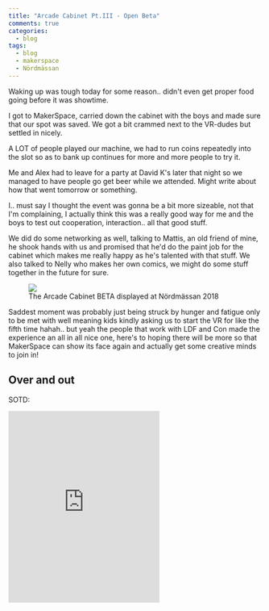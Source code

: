 ```yaml
---
title: "Arcade Cabinet Pt.III - Open Beta"
comments: true
categories:
  - blog
tags:
  - blog
  - makerspace
  - Nördmässan
---
```

Waking up was tough today for some reason.. didn't even get proper food going before it was showtime. 

I got to MakerSpace, carried down the cabinet with the boys and made sure that our spot was saved. We got a bit crammed next to the VR-dudes but settled in nicely. 

A LOT of people played our machine, we had to run coins repeatedly into the slot so as to bank up continues for more and more people to try it. 

Me and Alex had to leave for a party at David K's later that night so we managed to have people go get beer while we attended.
Might write about how that went tomorrow or something.

I.. must say I thought the event was gonna be a bit more sizeable, not that I'm complaining, I actually think this was a really good way for me and the boys to test out cooperation, interaction.. all that good stuff. 

We did do some networking as well, talking to Mattis, an old friend of mine, he shook hands with us and promised that he'd do the paint job for the cabinet which makes me really happy as he's talented with that stuff. We also talked to Nelly who makes her own comics, we might do some stuff together in the future for sure. 

<figure class="half">
    <a href="https://github.com/dotMavriQ/dotmavriq.github.io/blob/master/assets/flames.png?raw=true"><img src="https://github.com/dotMavriQ/dotmavriq.github.io/blob/master/assets/flames.png?raw=true"></a>
    <figcaption>The Arcade Cabinet BETA displayed at Nördmässan 2018</figcaption>
</figure>

Saddest moment was probably just being struck by hunger and fatigue only to be met with well meaning kids kindly asking us to start the VR for like the fifth time hahah.. but yeah the people that work with LDF and Con made the experience an all in all nice one, here's to hoping there will be more so that MakerSpace can show its face again and actually get some creative minds to join in! 

Over and out
---
SOTD: 

<iframe src="https://open.spotify.com/embed?uri=spotify:track:0x0JU8OqFZqIykEmtIRb2A" width="300" height="380" frameborder="0" allowtransparency="true" allow="encrypted-media"></iframe>